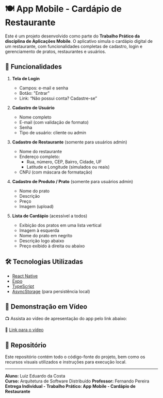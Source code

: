 # 🍽️ App Mobile - Cardápio de Restaurante

Este é um projeto desenvolvido como parte do **Trabalho Prático da     disciplina de Aplicações Mobile**. O aplicativo simula o cardápio      digital  de um restaurante, com funcionalidades completas de cadastro, login e gerenciamento de pratos, restaurantes e usuários.

## 📱 Funcionalidades

1. **Tela de Login**
   - Campos: e-mail e senha
   - Botão: "Entrar"
   - Link: “Não possui conta? Cadastre-se”

2. **Cadastro de Usuário**
   - Nome completo
   - E-mail (com validação de formato)
   - Senha
   - Tipo de usuário: cliente ou admin

3. **Cadastro de Restaurante** (somente para usuários admin)
   - Nome do restaurante
   - Endereço completo:
     - Rua, número, CEP, Bairro, Cidade, UF
     - Latitude e Longitude (simulados ou reais)
   - CNPJ (com máscara de formatação)

4. **Cadastro de Produto / Prato** (somente para usuários admin)
   - Nome do prato
   - Descrição
   - Preço
   - Imagem (upload)

5. **Lista de Cardápio** (acessível a todos)
   - Exibição dos pratos em uma lista vertical
   - Imagem à esquerda
   - Nome do prato em negrito
   - Descrição logo abaixo
   - Preço exibido à direita ou abaixo

## 🛠️ Tecnologias Utilizadas

- [React Native](https://reactnative.dev/)
- [Expo](https://expo.dev/)
- [TypeScript](https://www.typescriptlang.org/)
- [AsyncStorage](https://react-native-async-storage.github.io/async-storage/) (para persistência local)

## 🎥 Demonstração em Vídeo

📺 Assista ao vídeo de apresentação do app pelo link abaixo:

🔗 [Link para o vídeo](https://youtube.com/seu-video-aqui)

## 🔗 Repositório

Este repositório contém todo o código-fonte do projeto, bem como os    recursos visuais utilizados e instruções para execução local.

---

**Aluno:** Luiz Eduardo da Costa  
**Curso:** Arquitetura de Software Distribuído 
**Professor:** Fernando Pereira  
**Entrega Individual - Trabalho Prático: App Mobile - Cardápio de Restaurante**